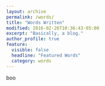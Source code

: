 ```yaml
---
layout: archive
permalink: /words/
title: "Words Written"
modified: 2016-02-26T10:36:43-05:00
excerpt: "Basically, a blog."
author_profile: true
feature:
  visible: false
  headline: "Featured Words"
  category: words
---
```


boo 
